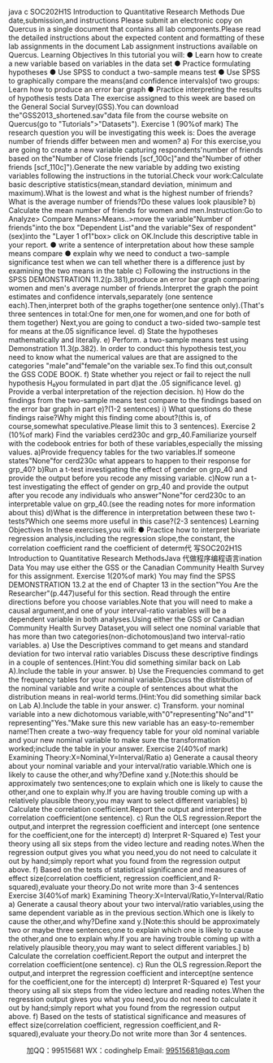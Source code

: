 java c
SOC202H1S
Introduction to Quantitative Research Methods
Due date,submission,and   instructions
Please submit an electronic copy on Quercus   in   a   single   document that   contains   all   lab components.Please   read the   detailed instructions about   the expected   content   and   formatting   of these   lab assignments in the document    Lab assignment instructions   available on Quercus.
Learning Objectives
In   this   tutorial   you   will:
●    Learn   how to create   a   new variable   based   on   variables   in   the   data   set
●      Practice formulating   hypotheses
●      Use SPSS to conduct a two-sample   means test
●    Use   SPSS to   graphically   compare   the   means(and   confidence   intervals)of two   groups:   Learn   how to   produce an   error bar graph
●      Practice interpreting the   results of hypothesis tests
Data
The exercise assigned to   this week are based on   the   General   Social   Survey(GSS).You   can download the"GSS2013_shortened.sav"data   file   from   the   course   website   on   Quercus(go   to   "Tutorials">"Datasets").
Exercise   1 (90%of mark)
The research question you will   be   investigating this week   is: Does the average   number   of   friends differ between men   and women?
a) For   this   exercise,you   are   going   to   create   a   new   variable   capturing   respondents'number   of   friends   based   on   the"Number   of   Close   friends   [scf_100c]"and   the"Number   of   other   friends   [scf_110c]").Generate   the   new variable   by   adding   two   existing variables following   the   instructions   in   the   tutorial.Check vour work:Calculate   basic   descriptive   statistics(mean,standard   deviation, minimum   and   maximum).What   is   the   lowest   and what   is   the   highest   number   of friends? What   is the average   number of friends?Do these values   look   plausible?
b) Calculate   the   mean   number   of   friends   for   women   and   men.Instruction:Go   to   Analyze>
Compare    Means>Means..>move    the    variable"Number of friends"into the box   "Dependent   List"and   the    variable"Sex    of   respondent"(sex)into    the    "Layer    1    of1"box>
click   on   OK.Include   this   descriptive   table   in   your   report.
●    write   a   sentence   of   interpretation   about   how   these   sample   means   compare
●   explain why we   need to   conduct   a two-sample significance   test   when   we   can   tell   whether there is a difference   just by examining the two   means   in   the   table
c)       Following the instructions in the SPSS   DEMONSTRATION   11.2(p.381),produce   an
error bar graph comparing women and   men's average   number of friends.Interpret   the graph the point estimates and confidence   intervals,separately   (one   sentence each).Then,interpret   both   of the   graphs   together(one   sentence   only).(That's   three      sentences   in   total:One for   men,one for women,and   one for   both   of   them   together)
Next,you   are   going   to   conduct   a two-sided two-sample test for means at the.05   significance   level.
d) State the hypotheses mathematically and literally.
e) Perform. a two-sample means test using    Demonstration   11.3(p.382). In order       to               conduct   this   hypothesis   test,you   need   to   know   what   the   numerical   values   are   that      are    assigned to the categories    "male"and"female"on the variable sex.To find    this   out,consult the GSS CODE   BOOK.
f) State whether you   reject or fail to reject the   null   hypothesis    H₀you formulated in   part   d)at   the   .05   significance   level.
g) Provide    a   verbal    interpretation    of   the    rejection    decision.
h) How   do   the   findings   from   the   two-sample   means   test   compare   to   the   findings   based   on   the   error   bar   graph   in   part   e)?(1-2   sentences)
i)          What    questions   do   these   findings    raise?Why   might   this   finding   come   about?(this   is,   of   course,somewhat   speculative.Please   limit   this   to   3   sentences).
Exercise   2 (10%of   mark)
Find   the   variables   cerd230c   and   grp_40.Familiarize   yourself   with   the   codebook   entries
for   both   of   these   variables,especially   the   missing   values.
a)Provide      frequency      tables      for      the      two      variables.If      someone      states"None"for   cerd230c   what   appears   to   happen   to   their   response   for   grp_40?
b)Run   a   t-test    investigating   the    effect   of   gender   on   grp_40   and    provide   the   output   before   you   recode   any   missing   variable.
c)Now run   a   t-test    investigating   the    effect   of   gender   on   grp_40   and    provide   the
output after   you recode any individuals who answer"None"for cerd230c to an interpretable   value on grp_40.(see the reading notes for more information about   this)
d)What is the difference in interpretation between these two t-tests?Which      one   seems   more   useful   in   this   case?(2-3   sentences)
Learning Objectives
In   these   exercises,you   will:
●    Practice    how    to    interpret      bivariate      regression      analysis,including    the      regression      slope,the      constant,   the    correlation    coefficient      rand    the      coefficient      of      determ代 写SOC202H1S Introduction to Quantitative Research MethodsJava
代做程序编程语言ination
Data
You   may   use   either the   GSS   or the   Canadian   Community   Health   Survey for this   assignment.
Exercise   1(20%of   mark)
You   may find the SPSS   DEMONSTRATION   13.2 at the   end   of Chapter   13   in   the   section"You   Are   the   Researcher"(p.447)useful      for      this      section.
Read   through   the   entire   directions   before   you   choose   variables.Note   that   you   will   need   to   make   a   causal   argument,and   one   of   your   interval-ratio   variables   will   be   a   dependent   variable   in   both   analyses.Using either   the   GSS   or   Canadian   Community   Health   Survey   Dataset,you   will   select   one   nominal   variable   that            has    more    than    two    categories(non-dichotomous)and    two      interval-ratio    variables.
a) Use   the   Descriptives   command   to   get   means   and   standard   deviation   for   two   interval   ratio   variables   Discuss   these   descriptive   findings   in   a   couple   of   sentences.(Hint:You   did   something   similar   back   on   Lab   A).Include   the   table   in   your   answer.
b) Use   the   Frequencies   command   to   get   the   frequency   tables   for   your   nominal   variable.Discuss   the
distribution   of   the   nominal   variable   and   write   a   couple   of   sentences   about   what   the   distribution   means   in   real-world   terms.(Hint:You   did   something   similar   back   on   Lab   A).Include   the   table   in   your   answer.
c) Transform. your   nominal variable into a new dichotomous variable,with"0"representing"No"and"1"               representing"Yes."Make   sure   this    new   variable    has    an   easy-to-remember    name!Then    create   a   two-way   frequency   table   for   your   old   nominal   variable   and   your   new   nominal   variable   to   make   sure   the
transformation    worked;include    the    table    in    your      answer.
Exercise      2(40%of      mark)
Examining   Theory:X=Nominal,Y=Interval/Ratio
a) Generate    a    causal    theory    about      your      nominal      variable      and      your      interval/ratio      variable.Which      one      is      likely      to   cause      the      other,and    why?Define       xand      y.[Note:this      should      be      approximately      two      sentences;one      to
explain   which   one   is   likely   to   cause   the   other,and   one   to   explain   why.If   you   are   having   trouble   coming   up   with    a    relatively    plausible    theory,you      may      want      to      select      different      variables]
b) Calculate      the       correlation       coefficient.Report       the       output       and       interpret       the       correlation       coefficient(one   sentence).
c) Run    the       OLS      regression.Report    the    output,and       interpret      the       regression      coefficient      and      intercept      (one   sentence    for    the      coefficient,one      for      the       intercept)
d) Interpret                R-Squared
e) Test   your   theory    using    all    six    steps    from    the    video    lecture    and    reading    notes.When    the      regression
output   gives   you   what   you    need,you    do    not    need    to    calculate    it    out    by    hand;simply    report    what    you   found    from    the      regression      output      above.
f) Based    on    the    tests      of      statistical      significance      and      measures      of      effect      size(correlation      coefficient,
regression      coefficient,and      R-squared),evaluate    your    theory.Do       not    write       more      than       3-4      sentences
Exercise   3(40%of   mark)
Examining   Theory:X=Interval/Ratio,Y=Interval/Ratio
a) Generate   a   causal   theory   about   your   two    interval/ratio   variables,using   the   same   dependent   variable      as   in   the   previous   section.Which   one   is   likely   to   cause   the   other,and   why?Define   xand   y.[Note:this   should   be   approximately   two   or   maybe   three   sentences;one   to   explain   which   one   is   likely   to   cause the   other,and   one   to   explain   why.If   you   are   having   trouble   coming   up   with   a   relatively   plausible theory,you   may   want   to   select   different   variables.]
b) Calculate    the    correlation    coefficient.Report      the      output      and      interpret      the      correlation      coefficient(one   sentence).
c) Run   the    OLS    regression.Report    the    output,and    interpret    the    regression    coefficient    and    intercept(ne   sentence   for   the   coefficient,one   for   the   intercept)
d) Interpret            R-Squared
e) Test   your   theory   using   all   six   steps   from   the   video   lecture   and   reading   notes.When   the   regression
output   gives   you   what   you   need,you   do   not   need   to   calculate   it   out   by   hand;simply   report   what   you   found   from   the   regression   output   above.
f)          Based   on   the   tests   of   statistical   significance   and   measures   of   effect   size(correlation   coefficient, regression   coefficient,and   R-squared),evaluate   your   theory.Do   not   write   more   than   3or   4   sentences.



         
加QQ：99515681  WX：codinghelp  Email: 99515681@qq.com
